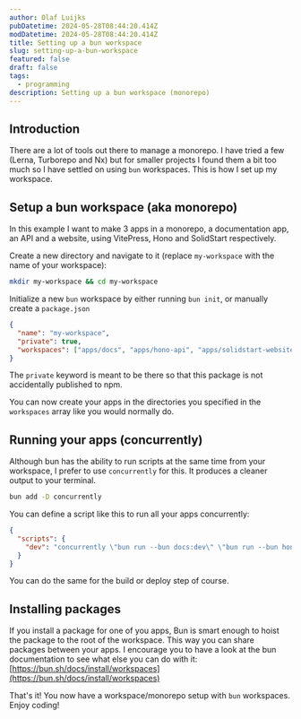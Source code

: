 ```yaml
---
author: Olaf Luijks
pubDatetime: 2024-05-28T08:44:20.414Z
modDatetime: 2024-05-28T08:44:20.414Z
title: Setting up a bun workspace
slug: setting-up-a-bun-workspace
featured: false
draft: false
tags:
  - programming
description: Setting up a bun workspace (monorepo)
---
```


## Introduction

There are a lot of tools out there to manage a monorepo. I have tried a few (Lerna, Turborepo and Nx) but for smaller projects I found them a bit too much so I have settled on using `bun` workspaces. This is how I set up my workspace.

## Setup a bun workspace (aka monorepo)

In this example I want to make 3 apps in a monorepo, a documentation app, an API and a website, using VitePress, Hono and SolidStart respectively.

Create a new directory and navigate to it (replace `my-workspace` with the name of your workspace):

```bash
mkdir my-workspace && cd my-workspace
```

Initialize a new `bun` workspace by either running `bun init`, or manually create a `package.json`

```json
{
  "name": "my-workspace",
  "private": true,
  "workspaces": ["apps/docs", "apps/hono-api", "apps/solidstart-website"]
}
```

The `private` keyword is meant to be there so that this package is not accidentally published to npm.

You can now create your apps in the directories you specified in the `workspaces` array like you would normally do.

## Running your apps (concurrently)

Although bun has the ability to run scripts at the same time from your workspace, I prefer to use `concurrently` for this. It produces a cleaner output to your terminal.

```zsh
bun add -D concurrently
```

You can define a script like this to run all your apps concurrently:

```json
{
  "scripts": {
    "dev": "concurrently \"bun run --bun docs:dev\" \"bun run --bun hono:dev\" \"bun run --bun solid:dev\""
  }
}
```

You can do the same for the build or deploy step of course.

## Installing packages

If you install a package for one of you apps, Bun is smart enough to hoist the package to the root of the workspace. This way you can share packages between your apps. I encourage you to have a look at the bun documentation to see what else you can do with it: [https://bun.sh/docs/install/workspaces](https://bun.sh/docs/install/workspaces)

That's it! You now have a workspace/monorepo setup with `bun` workspaces. Enjoy coding!

